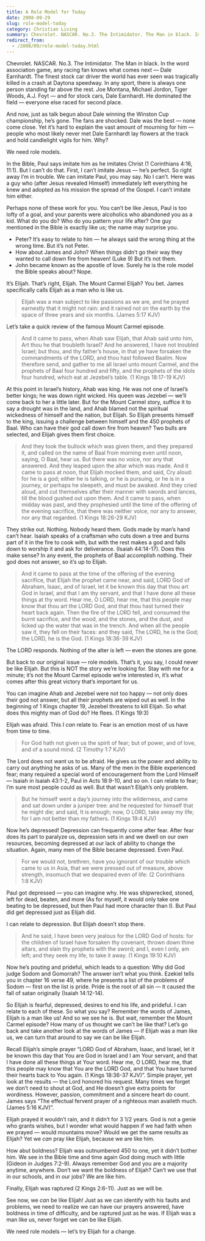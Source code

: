 ```yaml
---
title: A Role Model for Today
date: 2008-09-29
slug: role-model-today
category: Christian Living
summary: Chevrolet. NASCAR. No.3. The Intimidator. The Man in black. In the word association game, any racing fan knows what comes next — Dale Earnhardt.
redirect_from:
  - /2008/09/role-model-today.html
---
```




Chevrolet. NASCAR. No.3. The Intimidator. The Man in black. In the word
association game, any racing fan knows what comes next — Dale Earnhardt.
The finest stock car driver the world has ever seen was tragically
killed in a crash at Daytona speedway. In any sport, there is always one
person standing far above the rest. Joe Montana, Michael Jordon, Tiger
Woods, A.J. Foyt — and for stock cars, Dale Earnhardt. He dominated the
field — everyone else raced for second place.

And now, just as talk begun about Dale winning the Winston Cup
championship, he’s gone. The fans are shocked. Dale was the best — none
come close. Yet it’s hard to explain the vast amount of mourning for him
— people who most likely never met Dale Earnhardt lay flowers at the
track and hold candlelight vigils for him. Why?

We need role models.

In the Bible, Paul says imitate him as he imitates Christ (1 Corinthians
4:16, 11:1). But I can’t do that. First, I can’t imitate Jesus — he’s
perfect. So right away I’m in trouble. We can imitate Paul, you may say.
No I can’t. Here was a guy who (after Jesus revealed Himself)
immediately left everything he knew and adopted as his mission the
spread of the Gospel. I can’t imitate him either.

Perhaps none of these work for you. You can’t be like Jesus, Paul is too
lofty of a goal, and your parents were alcoholics who abandoned you as a
kid. What do you do? Who do you pattern your life after? One guy
mentioned in the Bible is exactly like us; the name may surprise you.

-   Peter? It’s easy to relate to him — he always said the wrong thing
    at the wrong time. But it’s not Peter.
-   How about James and John? When things didn’t go their way they
    wanted to call down fire from heaven! (Luke 9) But it’s not them.
-   John became known as the apostle of love. Surely he is the role
    model the Bible speaks about? Nope.

It’s Elijah. That’s right, Elijah. The Mount Carmel Elijah? You bet.
James specifically calls Elijah as a man who is like us.

> Elijah was a man subject to like passions as we are, and he prayed
> earnestly that it might not rain: and it rained not on the earth by
> the space of three years and six months. (James 5:17 KJV)

Let’s take a quick review of the famous Mount Carmel episode.

> And it came to pass, when Ahab saw Elijah, that Ahab said unto him,
> Art thou he that troubleth Israel? And he answered, I have not
> troubled Israel; but thou, and thy father’s house, in that ye have
> forsaken the commandments of the LORD, and thou hast followed Baalim.
> Now therefore send, and gather to me all Israel unto mount Carmel, and
> the prophets of Baal four hundred and fifty, and the prophets of the
> idols four hundred, which eat at Jezebel’s table. (1 Kings 18:17-19 KJV)

At this point in Israel’s history, Ahab was king. He was not one of
Israel’s better kings; he was down right wicked. His queen was Jezebel —
we’ll come back to her a little later. But for the Mount Carmel story,
suffice it to say a drought was in the land, and Ahab blamed not the
spiritual wickedness of himself and the nation, but Elijah. So Elijah
presents himself to the king, issuing a challenge between himself and
the 450 prophets of Baal. Who can have their god call down fire from
heaven? Two bulls are selected, and Elijah gives them first choice.

> And they took the bullock which was given them, and they prepared it,
> and called on the name of Baal from morning even until noon, saying, O
> Baal, hear us. But there was no voice, nor any that answered. And they
> leaped upon the altar which was made. And it came to pass at noon,
> that Elijah mocked them, and said, Cry aloud: for he is a god; either
> he is talking, or he is pursuing, or he is in a journey, or perhaps he
> sleepeth, and must be awaked. And they cried aloud, and cut themselves
> after their manner with swords and lances, till the blood gushed out
> upon them. And it came to pass, when midday was past, and they
> prophesied until the time of the offering of the evening sacrifice,
> that there was neither voice, nor any to answer, nor any that
> regarded. (1 Kings 18:26-29 KJV)

They strike out. Nothing. Nobody heard them. Gods made by man’s hand
can’t hear. Isaiah speaks of a craftsman who cuts down a tree and burns
part of it in the fire to cook with, but with the rest makes a god and
falls down to worship it and ask for deliverance. (Isaiah 44:14-17).
Does this make sense? In any event, the prophets of Baal accomplish
nothing. Their god does not answer, so it’s up to Elijah.

> And it came to pass at the time of the offering of the evening
> sacrifice, that Elijah the prophet came near, and said, LORD God of
> Abraham, Isaac, and of Israel, let it be known this day that thou art
> God in Israel, and that I am thy servant, and that I have done all
> these things at thy word. Hear me, O LORD, hear me, that this people
> may know that thou art the LORD God, and that thou hast turned their
> heart back again. Then the fire of the LORD fell, and consumed the
> burnt sacrifice, and the wood, and the stones, and the dust, and
> licked up the water that was in the trench. And when all the people
> saw it, they fell on their faces: and they said, The LORD, he is the
> God; the LORD, he is the God. (1 Kings 18:36-39 KJV)

The LORD responds. Nothing of the alter is left — even the stones
are gone.

But back to our original issue — role models. That’s it, you say, I
could never be like Elijah. But this is NOT the story we’re looking for.
Stay with me for a minute; it’s not the Mount Carmel episode we’re
interested in, it’s what comes after this great victory that’s important
for us.

You can imagine Ahab and Jezebel were not too happy — not only does
their god not answer, but all their prophets are wiped out as well. In
the beginning of 1 Kings chapter 19, Jezebel threatens to kill Elijah.
So what does this mighty man of God do? He flees. (1 Kings 19:3)

Elijah was afraid. This I *can* relate to. Fear is an emotion most of us
have from time to time.

> For God hath not given us the spirit of fear; but of power, and of
> love, and of a sound mind. (2 Timothy 1:7 KJV)

The Lord does not want us to be afraid. He gives us the power and
ability to carry out anything he asks of us. Many of the men in the
Bible experienced fear; many required a special word of encouragement
from the Lord Himself — Isaiah in Isaiah 43:1-2, Paul in Acts 18:9-10,
and so on. I can relate to fear; I’m sure most people could as well. But
that wasn’t Elijah’s only problem.

> But he himself went a day’s journey into the wilderness, and came and
> sat down under a juniper tree: and he requested for himself that he
> might die; and said, It is enough; now, O LORD, take away my life; for
> I am not better than my fathers. (1 Kings 19:4 KJV)

Now he’s depressed! Depression can frequently come after fear. After
fear does its part to paralyze us, depression sets in and we dwell on
our own resources, becoming depressed at our lack of ability to change
the situation. Again, many men of the Bible became depressed. Even Paul.

> For we would not, brethren, have you ignorant of our trouble which
> came to us in Asia, that we were pressed out of measure, above
> strength, insomuch that we despaired even of life: (2 Corinthians 1:8 KJV)

Paul got depressed — you can imagine why. He was shipwrecked, stoned,
left for dead, beaten, and more (As for myself, it would only take one
beating to be depressed, but then Paul had more character than I). But
Paul did get depressed just as Elijah did.

I can relate to depression. But Elijah doesn’t stop there.

> And he said, I have been very jealous for the LORD God of hosts: for
> the children of Israel have forsaken thy covenant, thrown down thine
> altars, and slain thy prophets with the sword; and I, even I only, am
> left; and they seek my life, to take it away. (1 Kings 19:10 KJV)

Now he’s pouting and prideful, which leads to a question: Why did God
judge Sodom and Gomorrah? The answer isn’t what you think. Ezekiel tells
you in chapter 16 verse 49, where he presents a list of the problems of
Sodom — first on the list is pride. Pride is the root of all sin — it
caused the fall of satan originally (Isaiah 14:12-14).

So Elijah is fearful, depressed, desires to end his life, and prideful.
I can relate to each of these. So what you say? Remember the words of
James, Elijah is a man like us! And so we see he is. But wait, remember
the Mount Carmel episode? How many of us thought we can’t be like that?
Let’s go back and take another look at the words of James — if Elijah
was a man like us, we can turn that around to say we can be like Elijah.

Recall Elijah’s simple prayer “LORD God of Abraham, Isaac, and Israel,
let it be known this day that You are God in Israel and I am Your
servant, and that I have done all these things at Your word. Hear me, O
LORD, hear me, that this people may know that You are the LORD God, and
that You have turned their hearts back to You again. (1 Kings 18:36-37
KJV)”. Simple prayer, yet look at the results — the Lord honored his
request. Many times we forget we don’t need to shout at God, and He
doesn’t give extra points for wordiness. However, passion, commitment
and a sincere heart do count. James says “The effectual fervent prayer
of a righteous man availeth much. (James 5:16 KJV)”.

Elijah prayed it wouldn’t rain, and it didn’t for 3 1/2 years. God is
not a genie who grants wishes, but I wonder what would happen if we had
faith when we prayed — would mountains move? Would we get the same
results as Elijah? Yet we *can* pray like Elijah, because we are
like him.

How abut boldness? Elijah was outnumbered 450 to one, yet it didn’t
bother him. We see in the Bible time and time again God doing much with
little (Gideon in Judges 7:2-9). Always remember God and you are a
majority anytime, anywhere. Don’t we want the boldness of Elijah? Can’t
we use that in our schools, and in our jobs? We are like him.

Finally, Elijah was raptured (2 Kings 2:6-11). Just as we will be.

See now, we *can* be like Elijah! Just as we can identify with his
faults and problems, we need to realize we can have our prayers
answered, have boldness in time of difficulty, and be raptured just as
he was. If Elijah was a man like us, never forget we can be like Elijah.

We need role models — let’s try Elijah for a change.
